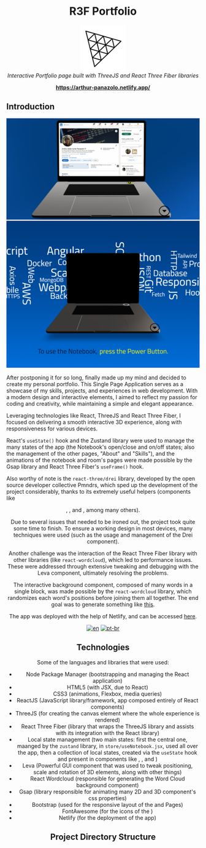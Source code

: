 <h1 align="center">R3F Portfolio</h1>


<p align="center">
  <img src="threejs.png" alt="threejs-logo" width="120px" height="120px"/>
  <br>
  <i>Interactive Portfolio page built with ThreeJS and React Three Fiber libraries
    </i>
  <br>
</p>


<p align="center">
  <a href="https://arthur-panazolo.netlify.app/" target="_blank" rel="noreferrer noopener"><strong>https://arthur-panazolo.netlify.app/</strong></a>
  <br>
</p>



## Introduction

![Portfolio1](screenshots/panazolo-portfolio.png)
![Portfolio2](screenshots/panazolo-portfolio2.png)



After postponing it for so long, finally made up my mind and decided to create my personal portfolio. This Single Page Application serves as a showcase of my skills, projects, and experiences in web development. 
With a modern design and interactive elements, I aimed to reflect my passion for coding and creativity, while maintaining a simple and elegant appearance.

Leveraging technologies like React, ThreeJS and React Three Fiber, I focused on delivering a smooth interactive 3D experience, along with responsiveness for various devices. 

React's `useState()` hook and the Zustand library were used to manage the many states of the app (the Notebook's open/close and on/off states; also the management of the other pages, "About" and "Skills"), and the 
animations of the notebook and room's pages were made possible by the Gsap library and React Three Fiber's `useFrame()` hook. 

Also worthy of note is the `react-three/drei` library, developed by the open source developer collective 
Pmndrs, which sped up the development of the project considerably, thanks to its extremely useful helpers (components like <Center>, <Environment>, <Billboard> and <Html>, among many others).

Due to several issues that needed to be ironed out, the project took quite some time to finish. To ensure a working design in most devices, many techniques were used (such as the usage and management of the <Bounds> Drei component).

Another challenge was the interaction of the React Three Fiber library with other libraries (like `react-wordcloud`), which led to performance issues. These were addressed through extensive tweaking and debugging with the Leva component, ultimately resolving the problems.

The interactive background component, composed of many words in a single block, was made possible by the `react-wordcloud` library, which randomizes each word's positions before joining them all together.
The end goal was to generate something like <a href="https://github.com/nothingnothings/r3f-portfolio/blob/master/wordcloud.jpg" target="_blank" rel="noreferrer noopener">this</a>.

The app was deployed with the help of Netlify, and can be accessed <a href="https://arthur-panazolo.netlify.app/" target="_blank" rel="noreferrer noopener">here</a>.


[![en](https://img.shields.io/badge/lang-en-red.svg?style=flat-square)](https://github.com/nothingnothings/r3f-portfolio)
[![pt-br](https://img.shields.io/badge/lang-pt--br-green.svg?style=flat-square)](https://github.com/nothingnothings/r3f-portfolio/blob/master/README.pt-br.md)



 
## Technologies
 
Some of the languages and libraries that were used:
 
- Node Package Manager (bootstrapping and managing the React application)
- HTML5 (with JSX, due to React)
- CSS3 (animations, Flexbox, media queries)
- ReactJS (JavaScript library/framework, app composed entirely of React components)
- ThreeJS (for creating the canvas element where the whole experience is rendered)
- React Three Fiber (library that wraps the ThreeJS library and assists with its integration with the React library)
- Local state management (two main states: first the central one, maanged by the `zustand` library, in `store/useNotebook.jsx`, used all over the app, then a collection of local states, created via the `useState` hook and present in components like <Room>, <AboutMe>, <Skills> and <PageButtonsHub>)
- Leva (Powerful GUI component that was used to tweak positioning, scale and rotation of 3D elements, along with other things)
- React Wordcloud (responsible for generating the Word Cloud background component)
- Gsap (library responsible for animating many 2D and 3D component's css properties)
- Bootstrap (used for the responsive layout of the <AboutMe> and <Skills> Pages)
- FontAwesome (for the icons of the <SocialMediaPanel>)
- Netlify (for the deployment of the app)


## Project Directory Structure

